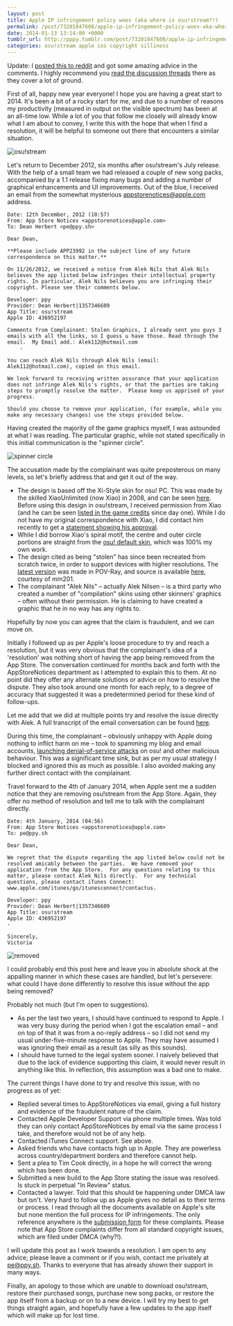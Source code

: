 ```yaml
---
layout: post
title: Apple IP infringement policy woes (aka where is osu!stream?!)
permalink: /post/73201847608/apple-ip-infringement-policy-woes-aka-where-is
date: 2014-01-13 13:14:00 +0000
tumblr_url: http://pppy.tumblr.com/post/73201847608/apple-ip-infringement-policy-woes-aka-where-is
categories: osu!stream apple ios copyright silliness
---
```

Update: I [posted this to reddit](http://reddit.com/r/apple/comments/1v6nxd/apple_acted_on_a_fraud…) and got some amazing advice in the comments. I highly recommend you [read the discussion threads](http://reddit.com/r/apple/comments/1v6nxd/apple_acted_on_a_fraud…) there as they cover a lot of ground.

First of all, happy new year everyone! I hope you are having a great start to 2014. It's been a bit of a rocky start for me, and due to a number of reasons my productivity (measured in output on the visible spectrum) has been at an all-time low. While a lot of you that follow me closely will already know what I am about to convey, I write this with the hope that when I find a resolution, it will be helpful to someone out there that encounters a similar situation.

![osu!stream](http://puu.sh/6km6g/8090daaf59.jpg)

Let's return to December 2012, six months after osu!stream's July release. With the help of a small team we had released a couple of new song packs, accompanied by a 1.1 release fixing many bugs and adding a number of graphical enhancements and UI improvements. Out of the blue, I received an email from the somewhat mysterious appstorenotices@apple.com address.

    Date: 12th December, 2012 (10:57)
    From: App Store Notices <appstorenotices@apple.com>
    To: Dean Herbert <pe@ppy.sh>
     
    Dear Dean,
     
    **Please include APP23992 in the subject line of any future correspondence on this matter.**
     
    On 11/26/2012, we received a notice from Alek Nils that Alek Nils believes the app listed below infringes their intellectual property rights. In particular, Alek Nils believes you are infringing their copyright. Please see their comments below.
     
    Developer: ppy
    Provider: Dean Herbert|1357346609
    App Title: osu!stream
    Apple ID: 436952197
     
    Comments from Complainant: Stolen Graphics, I already sent you guys 3 emails with all the links, so I guess u have those. Read through the email.  My Email add.: Alek112@hotmail.com
    	-
     
    You can reach Alek Nils through Alek Nils (email: Alek112@hotmail.com), copied on this email.
     
    We look forward to receiving written assurance that your application does not infringe Alek Nils's rights, or that the parties are taking steps to promptly resolve the matter.  Please keep us apprised of your progress.
     
    Should you choose to remove your application, (for example, while you make any necessary changes) use the steps provided below.

Having created the majority of the game graphics myself, I was astounded at what I was reading. The particular graphic, while not stated specifically in this initial communication is the "spinner circle".

![spinner circle](http://puu.sh/6klvS/97b603d387.gif)

The accusation made by the complainant was quite preposterous on many levels, so let's briefly address that and get it out of the way.

* The design is based off the Xi-Style skin for osu! PC. This was made by the skilled XiaoUnlimited (now Xiao) in 2008, and can be seen [here](http://puu.sh/21euW/5ea70d8d85). Before using this design in osu!stream, I received permission from Xiao (and he can be seen [listed in the game credits](http://puu.sh/6kAzY/4369dc322a.jpg) since day one). While I do not have my original correspondence with Xiao, I did contact him recently to get a [statement showing his approval](http://puu.sh/6kEa9/8505b6c493.png).
* While I did borrow Xiao's spiral motif, the centre and outer circle portions are straight from the [osu! default skin](http://puu.sh/21eua/f44fbc42a0), which was 100% my own work.
* The design cited as being "stolen" has since been recreated from scratch twice, in order to support devices with higher resolutions. The [latest version](http://puu.sh/6jwop/4c14fd6820.png) was made in POV-Ray, and source is available [here](http://gist.github.com/mm201/8252286), courtesy of mm201.
* The complainant "Alek Nils" – actually Alek Nilsen – is a third party who created a number of "compilation" skins using other skinners' graphics – often without their permission. He is claiming to have created a graphic that he in no way has any rights to.

Hopefully by now you can agree that the claim is fraudulent, and we can move on.

Initially I followed up as per Apple's loose procedure to try and reach a resolution, but it was very obvious that the complainant's idea of a 'resolution' was nothing short of having the app being removed from the App Store. The conversation continued for months back and forth with the AppStoreNotices department as I attempted to explain this to them. At no point did they offer any alternate solutions or advice on how to resolve the dispute. They also took around one month for each reply, to a degree of accuracy that suggested it was a predetermined period for these kind of follow-ups.

Let me add that we did at multiple points try and resolve the issue directly with Alek. A full transcript of the email conversation can be found [here](https://gist.github.com/peppy/8252105).

During this time, the complainant – obviously unhappy with Apple doing nothing to inflict harm on me – took to spamming my blog and email accounts, [launching denial-of-service attacks](http://puu.sh/68TIZ/c49e24a95f.png) on osu! and other malicious behaviour. This was a significant time sink, but as per my usual strategy I blocked and ignored this as much as possible. I also avoided making any further direct contact with the complainant.

Travel forward to the 4th of January 2014, when Apple sent me a sudden notice that they are removing osu!stream from the App Store. Again, they offer no method of resolution and tell me to talk with the complainant directly.

	Date: 4th January, 2014 (04:56)
	From: App Store Notices <appstorenotices@apple.com>
	To: pe@ppy.sh
	 
	Dear Dean,
	 
	We regret that the dispute regarding the app listed below could not be resolved amicably between the parties.  We have removed your application from the App Store.  For any questions relating to this matter, please contact Alek Nils directly.  For any technical questions, please contact iTunes Connect: www.apple.com/itunes/go/itunesconnect/contactus.
	 
	Developer: ppy
	Provider: Dean Herbert|1357346609
	App Title: osu!stream
	Apple ID: 436952197
	-
	 
	Sincerely,
	Victoria

![removed](http://puu.sh/6klFP/c115ab0f20.png)

I could probably end this post here and leave you in absolute shock at the appalling manner in which these cases are handled, but let's persevere: what could I have done differently to resolve this issue without the app being removed?

Probably not much (but I'm open to suggestions).

* As per the last two years, I should have continued to respond to Apple. I was very busy during the period when I got the escalation email – and on top of that it was from a no-reply address – so I did not send my usual under-five-minute response to Apple. They may have assumed I was ignoring their email as a result (as silly as this sounds).
* I should have turned to the legal system sooner. I naively believed that due to the lack of evidence supporting this claim, it would never result in anything like this. In reflection, this assumption was a bad one to make.

The current things I have done to try and resolve this issue, with no progress as of yet:

* Replied several times to AppStoreNotices via email, giving a full history and evidence of the fraudulent nature of the claim.
* Contacted Apple Developer Support via phone multiple times. Was told they can only contact AppStoreNotices by email via the same process I take, and therefore would not be of any help.
* Contacted iTunes Connect support. See above.
* Asked friends who have contacts high up in Apple. They are powerless across country/department borders and therefore cannot help.
* Sent a plea to Tim Cook directly, in a hope he will correct the wrong which has been done.
* Submitted a new build to the App Store stating the issue was resolved. Is stuck in perpetual "In Review" status.
* Contacted a lawyer. Told that this should be happening under DMCA law but isn't. Very hard to follow up as Apple gives no detail as to their terms or process. I read through all the documents available on Apple's site but none mention the full process for IP infringements. The only reference anywhere is the [submission form](http://www.apple.com/legal/internet-services/itunes/appstorenotices/) for these complaints. Please note that App Store complaints differ from all standard copyright issues, which are filed under DMCA (why?!).

I will update this post as I work towards a resolution. I am open to any advice; please leave a comment or if you wish, contact me privately at pe@ppy.sh. Thanks to everyone that has already shown their support in many ways.

Finally, an apology to those which are unable to download osu!stream, restore their purchased songs, purchase new song packs, or restore the app itself from a backup or on to a new device. I will try my best to get things straight again, and hopefully have a few updates to the app itself which will make up for lost time.
